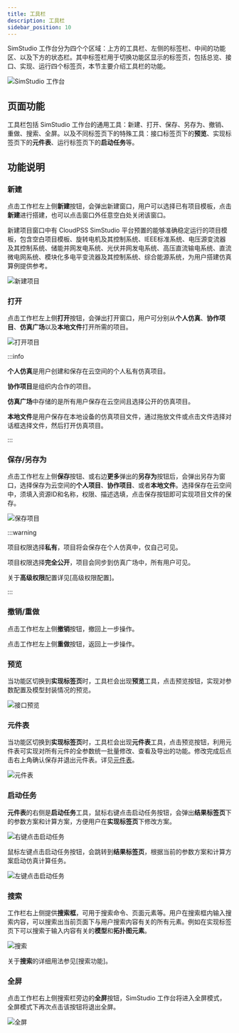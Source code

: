 ```yaml
---
title: 工具栏
description: 工具栏
sidebar_position: 10
---
```


SimStudio 工作台分为四个个区域：上方的工具栏、左侧的标签栏、中间的功能区、以及下方的状态栏。其中标签栏用于切换功能区显示的标签页，包括总览、接口、实现、运行四个标签页，本节主要介绍工具栏的功能。

![SimStudio 工作台](./1.png)

## 页面功能

工具栏包括 SimStudio 工作台的通用工具：新建、打开、保存、另存为、撤销、重做、搜索、全屏。以及不同标签页下的特殊工具：接口标签页下的**预览**、实现标签页下的**元件表**、运行标签页下的**启动任务**等。

## 功能说明

### 新建

点击工作栏左上侧**新建**按钮，会弹出新建窗口，用户可以选择已有项目模板，点击**新建**进行搭建，也可以点击窗口外任意空白处关闭该窗口。

新建项目窗口中有 CloudPSS SimStudio 平台预置的能够准确稳定运行的项目模板，包含空白项目模板、旋转电机及其控制系统、IEEE标准系统、电压源变流器及其控制系统、储能并网发电系统、光伏并网发电系统、高压直流输电系统、直流微电网系统、模块化多电平变流器及其控制系统、综合能源系统，为用户搭建仿真算例提供参考。

![新建项目](./2.png)

### 打开

点击工作栏左上侧**打开**按钮，会弹出打开窗口，用户可分别从**个人仿真**、**协作项目**、**仿真广场**以及**本地文件**打开所需的项目。

![打开项目](./3.png)

:::info

**个人仿真**是用户创建和保存在云空间的个人私有仿真项目。

**协作项目**是组织内合作的项目。

**仿真广场**中存储的是所有用户保存在云空间且选择公开的仿真项目。

**本地文件**是用户保存在本地设备的仿真项目文件，通过拖放文件或点击文件选择对话框选择文件，然后打开仿真项目。

:::

### 保存/另存为

点击工作栏左上侧**保存**按钮、或右边**更多**弹出的**另存为**按钮后，会弹出另存为窗口，选择保存为云空间的**个人项目**、**协作项目**、或者**本地文件**。选择保存在云空间中，须填入资源ID和名称，权限、描述选填，点击保存按钮即可实现项目文件的保存。

![保存项目](./4.png)

:::warning

项目权限选择**私有**，项目将会保存在个人仿真中，仅自己可见。

项目权限选择**完全公开**，项目会同步到仿真广场中，所有用户可见。

关于**高级权限**配置详见[高级权限配置]。

:::

### 撤销/重做

点击工作栏左上侧**撤销**按钮，撤回上一步操作。

点击工作栏左上侧**重做**按钮，返回上一步操作。

### 预览

当功能区切换到**实现标签页**时，工具栏会出现**预览**工具，点击预览按钮，实现对参数配置及模型封装情况的预览。

![接口预览](./5.png)

### 元件表

当功能区切换到**实现标签页**时，工具栏会出现**元件表**工具，点击预览按钮，利用元件表可实现对所有元件的全参数统一批量修改、查看及导出的功能。修改完成后点击右上角确认保存并退出元件表。详见[元件表](../../basic/componentTable/index.md)。

![元件表](./6.png)

### 启动任务

**元件表**的右侧是**启动任务**工具，鼠标右键点击启动任务按钮，会弹出**结果标签页**下的参数方案和计算方案，方便用户在**实现标签页**下修改方案。

![右键点击启动任务](./7.png)

鼠标左键点击启动任务按钮，会跳转到**结果标签页**，根据当前的参数方案和计算方案启动仿真计算任务。

![左键点击启动任务](./8.png)

### 搜索

工作栏右上侧提供**搜索框**，可用于搜索命令、页面元素等。用户在搜索框内输入搜索内容，可以搜索出当前页面下与用户搜索内容有关的所有元素。例如在实现标签页下可以搜索于输入内容有关的**模型**和**拓扑图元素**。

![搜索](./9.png)

关于**搜索**的详细用法参见[搜索功能]。

### 全屏

点击工作栏右上侧搜索栏旁边的**全屏**按钮，SimStudio 工作台将进入全屏模式，全屏模式下再次点击该按钮将退出全屏。

![全屏](./10.png)
